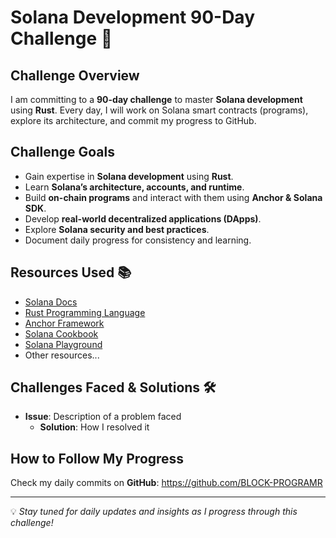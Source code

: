# Solana Development 90-Day Challenge 🚀

## Challenge Overview
I am committing to a **90-day challenge** to master **Solana development** using **Rust**. Every day, I will work on Solana smart contracts (programs), explore its architecture, and commit my progress to GitHub.

## Challenge Goals
- Gain expertise in **Solana development** using **Rust**.
- Learn **Solana’s architecture, accounts, and runtime**.
- Build **on-chain programs** and interact with them using **Anchor & Solana SDK**.
- Develop **real-world decentralized applications (DApps)**.
- Explore **Solana security and best practices**.
- Document daily progress for consistency and learning.


## Resources Used 📚
- [Solana Docs](https://docs.solana.com/)
- [Rust Programming Language](https://doc.rust-lang.org/book/)
- [Anchor Framework](https://www.anchor-lang.com/)
- [Solana Cookbook](https://solanacookbook.com/)
- [Solana Playground](https://beta.solpg.io/)
- Other resources...

## Challenges Faced & Solutions 🛠️
- **Issue**: Description of a problem faced
  - **Solution**: How I resolved it

## How to Follow My Progress
Check my daily commits on **GitHub**: https://github.com/BLOCK-PROGRAMR

---
💡 *Stay tuned for daily updates and insights as I progress through this challenge!*

